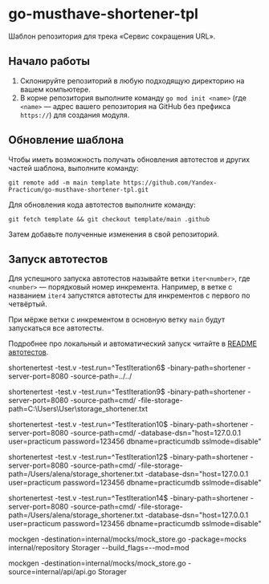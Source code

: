 # go-musthave-shortener-tpl

Шаблон репозитория для трека «Сервис сокращения URL».

## Начало работы

1. Склонируйте репозиторий в любую подходящую директорию на вашем компьютере.
2. В корне репозитория выполните команду `go mod init <name>` (где `<name>` — адрес вашего репозитория на GitHub без префикса `https://`) для создания модуля.

## Обновление шаблона

Чтобы иметь возможность получать обновления автотестов и других частей шаблона, выполните команду:

```
git remote add -m main template https://github.com/Yandex-Practicum/go-musthave-shortener-tpl.git
```

Для обновления кода автотестов выполните команду:

```
git fetch template && git checkout template/main .github
```

Затем добавьте полученные изменения в свой репозиторий.

## Запуск автотестов

Для успешного запуска автотестов называйте ветки `iter<number>`, где `<number>` — порядковый номер инкремента. Например, в ветке с названием `iter4` запустятся автотесты для инкрементов с первого по четвёртый.

При мёрже ветки с инкрементом в основную ветку `main` будут запускаться все автотесты.

Подробнее про локальный и автоматический запуск читайте в [README автотестов](https://github.com/Yandex-Practicum/go-autotests).

shortenertest -test.v -test.run=^TestIteration6$ -binary-path=shortener -server-port=8080 -source-path=../../

shortenertest -test.v -test.run=^TestIteration9$ -binary-path=shortener -server-port=8080 -source-path=cmd/ -file-storage-path=C:\Users\User\storage_shortener.txt

shortenertest -test.v -test.run=^TestIteration10$ -binary-path=shortener -server-port=8080 -source-path=cmd/ -database-dsn="host=127.0.0.1 user=practicum password=123456 dbname=practicumdb sslmode=disable"

shortenertest -test.v -test.run=^TestIteration12$ -binary-path=shortener -server-port=8080 -source-path=cmd/ -file-storage-path=/Users/alena/storage_shortener.txt -database-dsn="host=127.0.0.1 user=practicum password=123456 dbname=practicumdb sslmode=disable"

shortenertest -test.v -test.run=^TestIteration14$ -binary-path=shortener -server-port=8080 -source-path=cmd/ -file-storage-path=/Users/alena/storage_shortener.txt -database-dsn="host=127.0.0.1 user=practicum password=123456 dbname=practicumdb sslmode=disable"


mockgen -destination=internal/mocks/mock_store.go -package=mocks internal/repository Storager
--build_flags=--mod=mod

mockgen -destination=internal/mocks/mock_store.go -source=internal/api/api.go Storager 